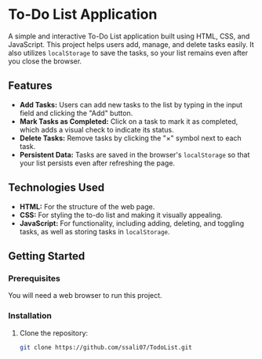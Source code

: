 # To-Do List Application

A simple and interactive To-Do List application built using HTML, CSS, and JavaScript. This project helps users add, manage, and delete tasks easily. It also utilizes `localStorage` to save the tasks, so your list remains even after you close the browser.

## Features
- **Add Tasks:** Users can add new tasks to the list by typing in the input field and clicking the "Add" button.
- **Mark Tasks as Completed:** Click on a task to mark it as completed, which adds a visual check to indicate its status.
- **Delete Tasks:** Remove tasks by clicking the "×" symbol next to each task.
- **Persistent Data:** Tasks are saved in the browser's `localStorage` so that your list persists even after refreshing the page.

## Technologies Used
- **HTML:** For the structure of the web page.
- **CSS:** For styling the to-do list and making it visually appealing.
- **JavaScript:** For functionality, including adding, deleting, and toggling tasks, as well as storing tasks in `localStorage`.

## Getting Started

### Prerequisites
You will need a web browser to run this project.

### Installation
1. Clone the repository:
   ```bash
   git clone https://github.com/ssali07/TodoList.git

